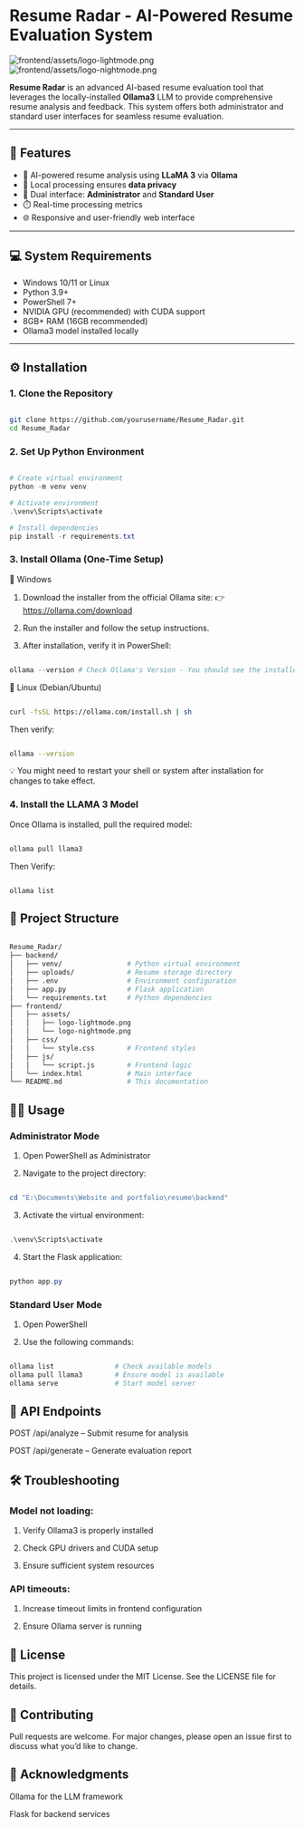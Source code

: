 # Resume Radar - AI-Powered Resume Evaluation System

![frontend/assets/logo-lightmode.png](frontend/assets/logo-lightmode.png) ![frontend/assets/logo-nightmode.png](frontend/assets/logo-nightmode.png)

**Resume Radar** is an advanced AI-based resume evaluation tool that leverages the locally-installed **Ollama3** LLM to provide comprehensive resume analysis and feedback. This system offers both administrator and standard user interfaces for seamless resume evaluation.

---

## 🚀 Features

- 🤖 AI-powered resume analysis using **LLaMA 3** via **Ollama**
- 🔐 Local processing ensures **data privacy**
- 👤 Dual interface: **Administrator** and **Standard User**
- ⏱️ Real-time processing metrics
- 🌐 Responsive and user-friendly web interface

---

## 💻 System Requirements

- Windows 10/11 or Linux
- Python 3.9+
- PowerShell 7+
- NVIDIA GPU (recommended) with CUDA support
- 8GB+ RAM (16GB recommended)
- Ollama3 model installed locally

---

## ⚙️ Installation

### 1. Clone the Repository

```bash

git clone https://github.com/yourusername/Resume_Radar.git
cd Resume_Radar

```

### 2. Set Up Python Environment

```powershell

# Create virtual environment
python -m venv venv

# Activate environment
.\venv\Scripts\activate

# Install dependencies
pip install -r requirements.txt

```
### 3. Install Ollama (One-Time Setup)

🔧 Windows

1. Download the installer from the official Ollama site:
👉 https://ollama.com/download

2. Run the installer and follow the setup instructions.

3. After installation, verify it in PowerShell:

``` powershell

ollama --version # Check Ollama's Version - You should see the installed version of Ollama.

```
🐧 Linux (Debian/Ubuntu)

```bash

curl -fsSL https://ollama.com/install.sh | sh

```
Then verify:

```bash

ollama --version

```

💡 You might need to restart your shell or system after installation for changes to take effect.

### 4. Install the LLAMA 3 Model

Once Ollama is installed, pull the required model:

```powershell

ollama pull llama3 

```

Then Verify:

```

ollama list

```

## 📁 Project Structure

```bash

Resume_Radar/
├── backend/
│   ├── venv/                # Python virtual environment
│   ├── uploads/             # Resume storage directory
│   ├── .env                 # Environment configuration
│   ├── app.py               # Flask application
│   └── requirements.txt     # Python dependencies
├── frontend/
│   ├── assets/
│   │   ├── logo-lightmode.png
│   │   └── logo-nightmode.png
│   ├── css/
│   │   └── style.css        # Frontend styles
│   ├── js/
│   │   └── script.js        # Frontend logic
│   └── index.html           # Main interface
└── README.md                # This documentation

```

## 👨‍💻 Usage

### Administrator Mode

1. Open PowerShell as Administrator

2. Navigate to the project directory:

```powershell

cd "E:\Documents\Website and portfolio\resume\backend"

```

3. Activate the virtual environment:

```powershell

.\venv\Scripts\activate

```

4. Start the Flask application:

```powershell

python app.py

```

### Standard User Mode

1. Open PowerShell

2. Use the following commands:

```powershell

ollama list               # Check available models
ollama pull llama3        # Ensure model is available
ollama serve              # Start model server

```

## 📡 API Endpoints

POST /api/analyze – Submit resume for analysis

POST /api/generate – Generate evaluation report


## 🛠️ Troubleshooting

### Model not loading:

1. Verify Ollama3 is properly installed

2. Check GPU drivers and CUDA setup

3. Ensure sufficient system resources

### API timeouts:

1. Increase timeout limits in frontend configuration

2. Ensure Ollama server is running

## 📄 License

This project is licensed under the MIT License. See the LICENSE file for details.

## 🤝 Contributing

Pull requests are welcome. For major changes, please open an issue first to discuss what you’d like to change.

## 🙏 Acknowledgments

Ollama for the LLM framework

Flask for backend services


